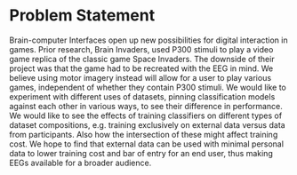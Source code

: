 
# Problem Statement

Brain-computer Interfaces open up new possibilities for digital interaction in games.
Prior research, Brain Invaders, used P300 stimuli to play a video game replica of the classic game Space Invaders. The downside of their project was that the game had to be recreated with the EEG in mind. We believe using motor imagery instead will allow for a user to play various games, independent of whether they contain P300 stimuli.
We would like to experiment with different uses of datasets, pinning classification models against each other in various ways, to see their difference in performance. 
We would like to see the effects of training classifiers on different types of dataset compositions, e.g. training exclusively on external data versus data from participants. Also how the intersection of these might affect training cost.
We hope to find that external data can be used with minimal personal data to lower training cost and bar of entry for an end user, thus making EEGs available for a broader audience.

